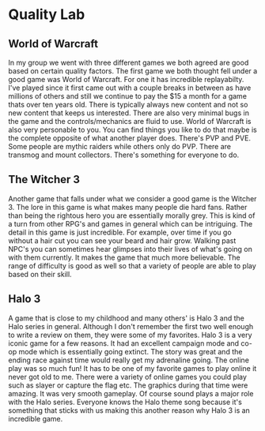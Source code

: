 # Quality Lab

## World of Warcraft 
In my group we went with three different games we both agreed
are good based on certain quality factors. The first game we both
thought fell under a good game was World of Warcraft. For one it has
incredible replayabilty. I've played since it first came out with a 
couple breaks in between as have millions of others and still we
continue to pay the $15 a month for a game thats over ten years old.
There is typically always new content and not so new content that keeps
us interested. There are also very minimal bugs in the game and the 
controls/mechanics are fluid to use. World of Warcraft is also very
personable to you. You can find things you like to do that maybe is 
the complete opposite of what another player does. There's PVP and PVE.
Some people are mythic raiders while others only do PVP. There are 
transmog and mount collectors. There's something for everyone to do.

## The Witcher 3
Another game that falls under what we consider a good game is the 
Witcher 3. The lore in this game is what makes many people die hard
fans. Rather than being the rightous hero you are essentially morally 
grey. This is kind of a turn from other RPG's and games in general which
can be intriguing. The detail in this game is just incredible. For example,
over time if you go without a hair cut you can see your beard and hair 
grow. Walking past NPC's you can sometimes hear glimpses into their lives
of what's going on with them currently. It makes the game that much more 
believable. The range of difficulty is good as well so that a variety
of people are able to play based on their skill.

## Halo 3
A game that is close to my childhood and many others' is Halo 3 and the 
Halo series in general. Although I don't remember the first two well enough
to write a review on them, they were some of my favorites. Halo 3 is a very
iconic game for a few reasons. It had an excellent campaign mode and co-op mode
which is essentially going extinct. The story was great and the ending race against
time would really get my adrenaline going. The online play was so much fun! It
has to be one of my favorite games to play online it never got old to me. 
There were a variety of online games you could play such as slayer or capture the
flag etc. The graphics during that time were amazing. It was very smooth gameplay.
Of course sound plays a major role with the Halo series. Everyone knows the 
Halo theme song because it's something that sticks with us making this another
reason why Halo 3 is an incredible game.
